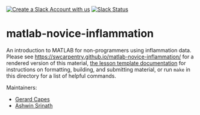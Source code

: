 [![Create a Slack Account with us](https://img.shields.io/badge/Create_Slack_Account-The_Carpentries-071159.svg)](https://swc-slack-invite.herokuapp.com/) 
 [![Slack Status](https://img.shields.io/badge/Slack_Channel-swc--matlab-E01563.svg)](https://swcarpentry.slack.com/messages/C9Y6HRS0P)

matlab-novice-inflammation
==========================

An introduction to MATLAB for non-programmers using inflammation data.
Please see <https://swcarpentry.github.io/matlab-novice-inflammation/> for a rendered version of this material,
[the lesson template documentation][lesson-example]
for instructions on formatting, building, and submitting material,
or run `make` in this directory for a list of helpful commands.

Maintainers:

* [Gerard Capes][capes_gerard]
* [Ashwin Srinath][srinath_ashwin]

[lesson-example]: https://carpentries.github.io/lesson-example
[capes_gerard]: http://software-carpentry.org/team/#capes_gerard
[srinath_ashwin]: http://software-carpentry.org/team/#srinath_ashwin
